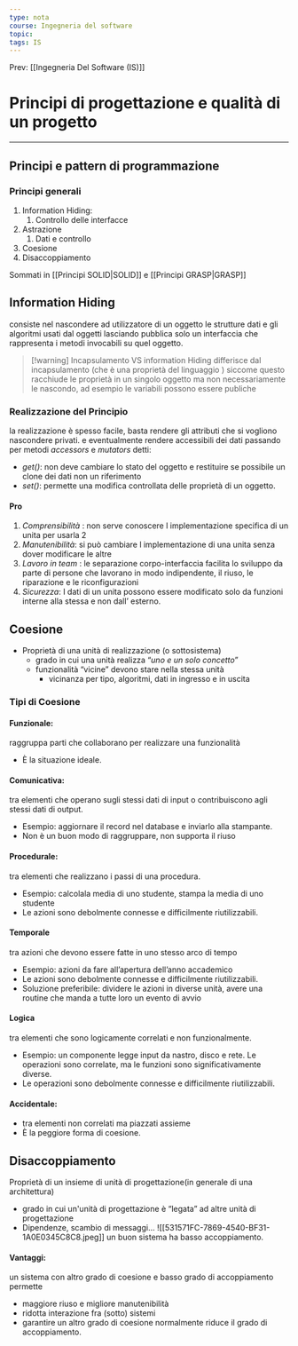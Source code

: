 ```yaml
---
type: nota
course: Ingegneria del software
topic: 
tags: IS
---
```


Prev: [[Ingegneria Del Software (IS)]]

# Principi di progettazione e qualità di un progetto
---
## Principi e pattern di programmazione 


### Principi generali
1. Information Hiding:
	1. Controllo delle interfacce
2. Astrazione 
	1. Dati e controllo
3. Coesione 
4. Disaccoppiamento

Sommati in [[Principi SOLID|SOLID]] e [[Principi GRASP|GRASP]]


## Information Hiding
consiste nel nascondere ad utilizzatore di un oggetto le strutture  dati e gli algoritmi usati dal oggetti lasciando pubblica solo un interfaccia che rappresenta i metodi invocabili su quel oggetto.


>[!warning]  Incapsulamento VS information Hiding
>differisce dal incapsulamento  (che è una proprietà del linguaggio ) siccome questo racchiude le proprietà in un singolo oggetto ma non necessariamente le nascondo, ad esempio le variabili possono essere publiche  
### Realizzazione del Principio 
la realizzazione è spesso facile, basta rendere gli attributi che si vogliono nascondere privati. e eventualmente rendere accessibili dei dati passando per metodi _accessors_ e _mutators_ detti: 
- _get()_: non deve cambiare lo stato del oggetto e restituire se possibile un clone dei dati non un riferimento 
- _set()_: permette una modifica controllata delle proprietà di un oggetto.


#### Pro
1. _Comprensibilità_ : non serve conoscere l implementazione specifica di un unita per usarla 2
2. _Manutenibilità_: si può cambiare l implementazione di una unita senza dover modificare le altre
3. _Lavoro in team_ : le separazione corpo-interfaccia facilita lo sviluppo da parte di persone che lavorano in modo indipendente, il riuso, le riparazione e le riconfigurazioni
4. _Sicurezza_: I dati di un unita possono essere modificato solo da funzioni interne alla stessa e non dall’ esterno.

## Coesione
- Proprietà di una unità di realizzazione (o sottosistema)
	- grado in cui una unità realizza “_uno e un solo concetto_”
	- funzionalità “vicine” devono stare nella stessa unità 
		- vicinanza per tipo, algoritmi, dati in ingresso e in uscita


### Tipi di Coesione 
####  Funzionale:
raggruppa parti che collaborano per realizzare una funzionalità 
- È la situazione ideale.
#### Comunicativa: 
tra elementi che operano sugli stessi dati di input o contribuiscono agli stessi dati di output. 
- Esempio: aggiornare il record nel database e inviarlo alla stampante. 
- Non è un buon modo di raggruppare, non supporta il riuso
#### Procedurale:
tra elementi che realizzano i passi di una procedura. 
- Esempio: calcolala media di uno studente, stampa la media di uno studente 
- Le azioni sono debolmente connesse e difficilmente riutilizzabili.
#### Temporale
tra azioni che devono essere fatte in uno stesso arco di tempo 
- Esempio: azioni da fare all’apertura dell’anno accademico
- Le azioni sono debolmente connesse e difficilmente riutilizzabili. 
- Soluzione preferibile: dividere le azioni in diverse unità, avere una routine che manda a tutte loro un evento di avvio 
#### Logica
tra elementi che sono logicamente correlati e non funzionalmente. 
- Esempio: un componente legge input da nastro, disco e rete. Le operazioni sono correlate, ma le funzioni sono significativamente diverse. 
- Le operazioni sono debolmente connesse e difficilmente riutilizzabili. 
#### Accidentale:
- tra elementi non correlati ma piazzati assieme 
- È la peggiore forma di coesione.

## Disaccoppiamento 
Proprietà di un insieme di unità di progettazione(in generale di una architettura) 
- grado in cui un'unità di progettazione è  “legata” ad altre unità di progettazione
- Dipendenze, scambio di messaggi…
![[531571FC-7869-4540-BF31-1A0E0345C8C8.jpeg]]
un buon sistema ha basso accoppiamento. 


#### Vantaggi:
un sistema con altro grado di coesione e basso grado di accoppiamento permette
- maggiore riuso e migliore manutenibilità 
- ridotta interazione fra (sotto) sistemi
- garantire un altro grado di coesione normalmente riduce il grado di accoppiamento. 

